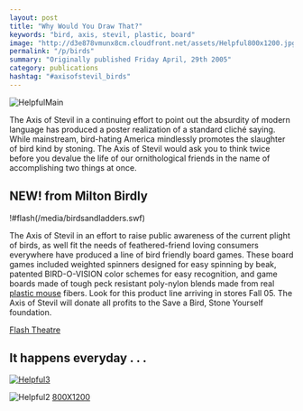 ```yaml
---
layout: post
title: "Why Would You Draw That?"
keywords: "bird, axis, stevil, plastic, board"
image: "http://d3e878vmunx8cm.cloudfront.net/assets/Helpful800x1200.jpg"
permalink: "/p/birds"
summary: "Originally published Friday April, 29th 2005"
category: publications
hashtag: "#axisofstevil_birds"
---
```


[id_1]: http://d3e878vmunx8cm.cloudfront.net/assets/Helpful800x1200.jpg "HelpfulMain"[id_2]: http://d3e878vmunx8cm.cloudfront.net/assets/Helpfulweb.jpg "Helpful1"[id_3]: http://d3e878vmunx8cm.cloudfront.net/assets/%5Bstevil%5Dtease.jpg "Helpful2"
![HelpfulMain][id_1]

The Axis of Stevil in a continuing effort to point out the absurdity of modern language has produced a poster realization of a standard cliché saying. While mainstream, bird-hating America mindlessly promotes the slaughter of bird kind by stoning. The Axis of Stevil would ask you to think twice before you devalue the life of our ornithological friends in the name of accomplishing two things at once.

## NEW! from Milton Birdly ##

!#flash(/media/birdsandladders.swf)
 
The Axis of Stevil in an effort to raise public awareness of the current plight of birds, as well fit the needs of feathered-friend loving consumers everywhere have produced a line of bird friendly board games. These board games included weighted spinners designed for easy spinning by beak, patented BIRD-O-VISION color schemes for easy recognition, and game boards made of tough peck resistant poly-nylon blends made from real [plastic mouse](/p/mating-habits-of-plastic-animals "plastic mouse") fibers. Look for this product line arriving in stores Fall 05. The Axis of Stevil will donate all profits to the Save a Bird, Stone Yourself foundation.

[Flash Theatre](/flash "Flash Theatre")

## It happens everyday . . . ##

[![Helpful3][id_3]](/st-evil.htm)

![Helpful2][id_2]
[800X1200](http://d3e878vmunx8cm.cloudfront.net/assets/Helpful800x1200.jpg "Helpful 800X1200")
